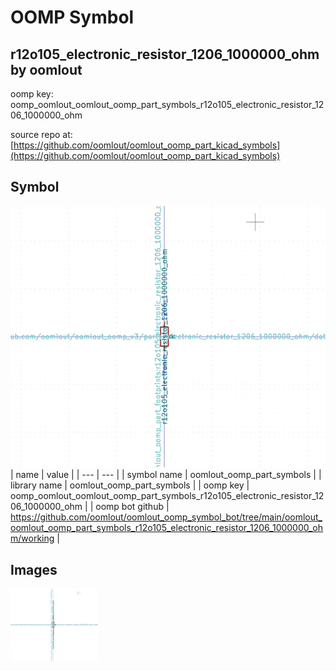 # OOMP Symbol  
## r12o105_electronic_resistor_1206_1000000_ohm  by oomlout  
  
oomp key: oomp_oomlout_oomlout_oomp_part_symbols_r12o105_electronic_resistor_1206_1000000_ohm  
  
source repo at: [https://github.com/oomlout/oomlout_oomp_part_kicad_symbols](https://github.com/oomlout/oomlout_oomp_part_kicad_symbols)  
## Symbol  
  
[![working.png](working_600.png)](working.png)  
| name | value | 
| --- | --- | 
| symbol name | oomlout_oomp_part_symbols | 
| library name | oomlout_oomp_part_symbols | 
| oomp key | oomp_oomlout_oomlout_oomp_part_symbols_r12o105_electronic_resistor_1206_1000000_ohm | 
| oomp bot github | https://github.com/oomlout/oomlout_oomp_symbol_bot/tree/main/oomlout_oomlout_oomp_part_symbols_r12o105_electronic_resistor_1206_1000000_ohm/working | 
## Images  
  
[![working.png](working_140.png)](working.png)  
